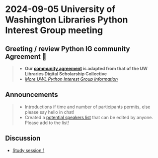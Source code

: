 # 2024-09-05 University of Washington Libraries Python Interest Group meeting
## Greeting / review Python IG community Agreement 🤝
> - **Our [community agreement](https://github.com/uwlib-python-ig/meetings/tree/main#community-agreement) is adapted from that of the UW Libraries Digital Scholarship Collective**  
> - *[More UWL Python Interest Group information](https://github.com/uwlib-python-ig/meetings#get-in-touch-with-the-pig)* 

## Announcements
> - Introductions if time and number of participants permits, else please say hello in chat!
> - Created a [potential speakers list](https://hackmd.io/-s08LbKmRq2kbKzXJmSZLw?both) that can be edited by anyone. Please add to the list! 

## Discussion
- [Study session 1](https://github.com/uwlib-python-ig/shared-01/tree/main/walsh-book-study-group)
